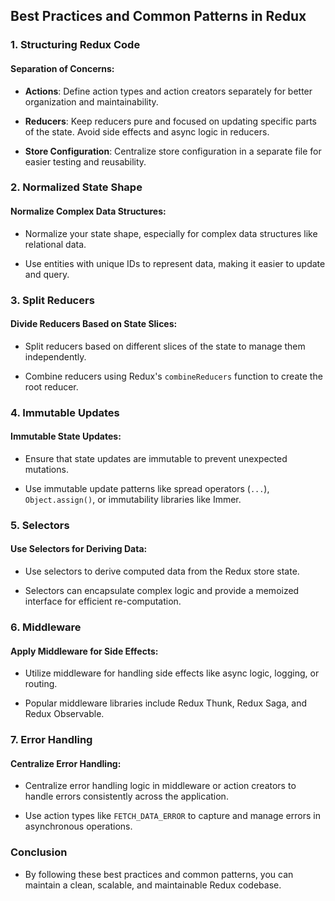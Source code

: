 ## Best Practices and Common Patterns in Redux

### 1. Structuring Redux Code

#### Separation of Concerns:

- **Actions**: Define action types and action creators separately for better organization and maintainability.
  
- **Reducers**: Keep reducers pure and focused on updating specific parts of the state. Avoid side effects and async logic in reducers.

- **Store Configuration**: Centralize store configuration in a separate file for easier testing and reusability.

### 2. Normalized State Shape

#### Normalize Complex Data Structures:

- Normalize your state shape, especially for complex data structures like relational data.
  
- Use entities with unique IDs to represent data, making it easier to update and query.

### 3. Split Reducers

#### Divide Reducers Based on State Slices:

- Split reducers based on different slices of the state to manage them independently.

- Combine reducers using Redux's `combineReducers` function to create the root reducer.

### 4. Immutable Updates

#### Immutable State Updates:

- Ensure that state updates are immutable to prevent unexpected mutations.

- Use immutable update patterns like spread operators (`...`), `Object.assign()`, or immutability libraries like Immer.

### 5. Selectors

#### Use Selectors for Deriving Data:

- Use selectors to derive computed data from the Redux store state.

- Selectors can encapsulate complex logic and provide a memoized interface for efficient re-computation.

### 6. Middleware

#### Apply Middleware for Side Effects:

- Utilize middleware for handling side effects like async logic, logging, or routing.

- Popular middleware libraries include Redux Thunk, Redux Saga, and Redux Observable.

### 7. Error Handling

#### Centralize Error Handling:

- Centralize error handling logic in middleware or action creators to handle errors consistently across the application.

- Use action types like `FETCH_DATA_ERROR` to capture and manage errors in asynchronous operations.

### Conclusion

- By following these best practices and common patterns, you can maintain a clean, scalable, and maintainable Redux codebase. 